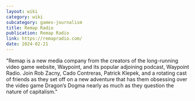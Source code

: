 ```yaml
---
layout: wiki
category: wiki
subcategory: games-journalism
title: Remap Radio
publication: Remap Radio
link: https://remapradio.com/
date: 2024-02-21
---
```


"Remap is a new media company from the creators of the long-running video game website, Waypoint, and its popular adjoining podcast, Waypoint Radio. Join Rob Zacny, Cado Contreras, Patrick Klepek, and a rotating cast of friends as they set off on a new adventure that has them obsessing over the video game Dragon’s Dogma nearly as much as they question the nature of capitalism."
